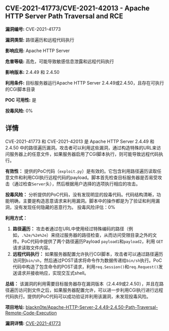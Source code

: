 ## CVE-2021-41773/CVE-2021-42013 - Apache HTTP Server Path Traversal and RCE

**漏洞编号:** CVE-2021-41773

**漏洞类型:** 路径遍历和远程代码执行

**影响应用:** Apache HTTP Server

**危害等级:** 高危，可能导致敏感信息泄露和远程代码执行

**影响版本:** 2.4.49 和 2.4.50

**利用条件:** 目标服务器运行Apache HTTP Server 2.4.49或2.4.50，且存在可执行的CGI脚本目录

**POC 可用性:** 是

**投毒风险:** 0%

## 详情

CVE-2021-41773 和 CVE-2021-42013 是 Apache HTTP Server 2.4.49 和 2.4.50 中的路径遍历漏洞。攻击者可以利用这些漏洞，通过构造特殊的URL来访问服务器上的任意文件，如果服务器启用了CGI脚本执行，则可能导致远程代码执行。

**有效性：**
提供的PoC代码（`exploit.py`）是有效的。它包含利用路径遍历读取任意文件和利用CGI执行远程代码的payload。脚本首先检查目标服务器是否易受攻击（通过检查`Server`头），然后根据用户选择的选项执行相应的攻击。

**投毒风险：**
分析提供的PoC代码，没有发现明显的投毒代码。代码结构清晰，功能明确，主要是构造恶意请求来利用漏洞。脚本中的操作都是为了验证和利用漏洞，没有发现任何隐藏的恶意行为。
投毒风险评估：0%

**利用方式：**
1.  **路径遍历：** 攻击者通过在URL中使用经过特殊编码的路径（例如，`.%2e/%2e%2e`）来绕过服务器的路径检查，从而访问受限目录之外的文件。PoC代码中提供了两个路径遍历Payload `payload1`和`payload2`，利用 `GET` 请求读取文件内容。
2.  **远程代码执行：** 如果服务器配置允许执行CGI脚本，攻击者可以通过路径遍历访问到`bin/sh`，然后通过POST请求将命令作为数据传递给`bin/sh`执行。PoC代码中构造了包含命令的POST请求，利用`req.Session()`和`req.Request()`发送请求并接收响应，实现交互式shell。

**总结：**
该漏洞的利用需要目标服务器存在漏洞版本（2.4.49或2.4.50），并且在路径遍历访问到文件之后，如果服务器配置允许，可以进一步利用CGI执行进行远程代码执行。提供的PoC代码可以成功验证并利用该漏洞，未发现投毒风险。

**项目地址:** [blackn0te/Apache-HTTP-Server-2.4.49-2.4.50-Path-Traversal-Remote-Code-Execution](https://github.com/blackn0te/Apache-HTTP-Server-2.4.49-2.4.50-Path-Traversal-Remote-Code-Execution)

**漏洞详情:** [CVE-2021-41773](https://nvd.nist.gov/vuln/detail/CVE-2021-41773)